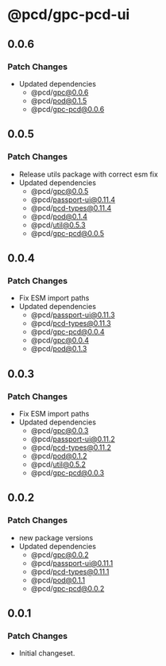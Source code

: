 # @pcd/gpc-pcd-ui

## 0.0.6

### Patch Changes

- Updated dependencies
  - @pcd/gpc@0.0.6
  - @pcd/pod@0.1.5
  - @pcd/gpc-pcd@0.0.6

## 0.0.5

### Patch Changes

- Release utils package with correct esm fix
- Updated dependencies
  - @pcd/gpc@0.0.5
  - @pcd/passport-ui@0.11.4
  - @pcd/pcd-types@0.11.4
  - @pcd/pod@0.1.4
  - @pcd/util@0.5.3
  - @pcd/gpc-pcd@0.0.5

## 0.0.4

### Patch Changes

- Fix ESM import paths
- Updated dependencies
  - @pcd/passport-ui@0.11.3
  - @pcd/pcd-types@0.11.3
  - @pcd/gpc-pcd@0.0.4
  - @pcd/gpc@0.0.4
  - @pcd/pod@0.1.3

## 0.0.3

### Patch Changes

- Fix ESM import paths
- Updated dependencies
  - @pcd/gpc@0.0.3
  - @pcd/passport-ui@0.11.2
  - @pcd/pcd-types@0.11.2
  - @pcd/pod@0.1.2
  - @pcd/util@0.5.2
  - @pcd/gpc-pcd@0.0.3

## 0.0.2

### Patch Changes

- new package versions
- Updated dependencies
  - @pcd/gpc@0.0.2
  - @pcd/passport-ui@0.11.1
  - @pcd/pcd-types@0.11.1
  - @pcd/pod@0.1.1
  - @pcd/gpc-pcd@0.0.2

## 0.0.1

### Patch Changes

- Initial changeset.
